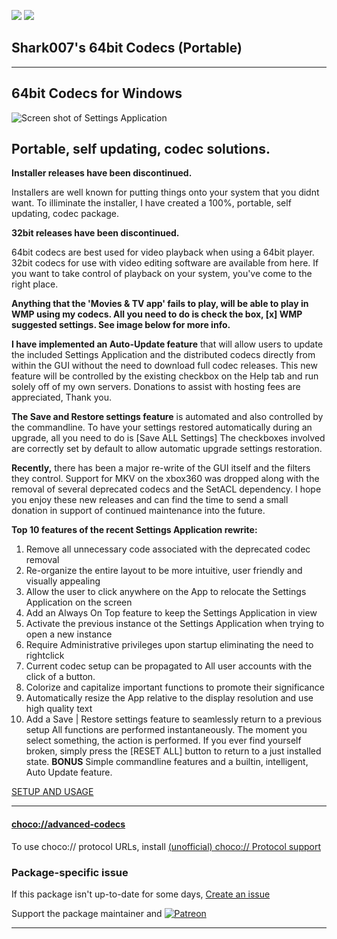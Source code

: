 [![](https://img.shields.io/chocolatey/v/advanced-codecs?color=green&label=advanced-codecs)](https://chocolatey.org/packages/advanced-codecs) [![](https://img.shields.io/chocolatey/dt/advanced-codecs)](https://chocolatey.org/packages/advanced-codecs)

## Shark007's 64bit Codecs (Portable)

---

## 64bit Codecs for Windows
	
![Screen shot of Settings Application](https://cdn.jsdelivr.net/gh/bcurran3/ChocolateyPackages/advanced-codecs/advanced-codecs_screenshot.png)

## Portable, self updating, codec solutions.


**Installer releases have been discontinued.**

Installers are well known for putting things onto your system that you didnt want.
To illiminate the installer, I have created a 100%, portable, self updating, codec package.

**32bit releases have been discontinued.**

64bit codecs are best used for video playback when using a 64bit player.
32bit codecs for use with video editing software are available from here.
If you want to take control of playback on your system, you've come to the right place.

**Anything that the 'Movies & TV app' fails to play, will be able to play in WMP using my codecs.
All you need to do is check the box, [x] WMP suggested settings. See image below for more info.**

**I have implemented an Auto-Update feature** that will allow users to update the included Settings Application and the distributed codecs directly from within the GUI without the need to download full codec releases. This new feature will be controlled by the existing checkbox on the Help tab and run solely off of my own servers.
Donations to assist with hosting fees are appreciated, Thank you.

**The Save and Restore settings feature** is automated and also controlled by the commandline.
To have your settings restored automatically during an upgrade, all you need to do is [Save ALL Settings]
The checkboxes involved are correctly set by default to allow automatic upgrade settings restoration.

**Recently,** there has been a major re-write of the GUI itself and the filters they control. Support for MKV on the xbox360 was dropped along with the removal of several deprecated codecs and the SetACL dependency.
I hope you enjoy these new releases and can find the time to send a small donation in support of continued maintenance into the future.

**Top 10 features of the recent Settings Application rewrite:**

1. Remove all unnecessary code associated with the deprecated codec removal
2. Re-organize the entire layout to be more intuitive, user friendly and visually appealing
3. Allow the user to click anywhere on the App to relocate the Settings Application on the screen
4. Add an Always On Top feature to keep the Settings Application in view
5. Activate the previous instance ot the Settings Application when trying to open a new instance
6. Require Administrative privileges upon startup eliminating the need to rightclick
7. Current codec setup can be propagated to All user accounts with the click of a button.
8. Colorize and capitalize important functions to promote their significance
9. Automatically resize the App relative to the display resolution and use high quality text
10. Add a Save | Restore settings feature to seamlessly return to a previous setup
All functions are performed instantaneously. The moment you select something, the action is performed.
If you ever find yourself broken, simply press the [RESET ALL] button to return to a just installed state.
**BONUS** Simple commandline features and a builtin, intelligent, Auto Update feature.

[SETUP AND USAGE](https://shark007.net/forum/Thread-Setup-and-usage)

---

#### [choco://advanced-codecs](choco://advanced-codecs)
To use choco:// protocol URLs, install [(unofficial) choco:// Protocol support ](https://chocolatey.org/packages/choco-protocol-support)

### Package-specific issue
If this package isn't up-to-date for some days, [Create an issue](https://github.com/tunisiano187/Chocolatey-packages/issues/new/choose)

Support the package maintainer and [![Patreon](https://cdn.jsdelivr.net/gh/tunisiano187/Chocolatey-packages@d15c4e19c709e7148588d4523ffc6dd3cd3c7e5e/icons/patreon.png)](https://www.patreon.com/tunisiano)

---
